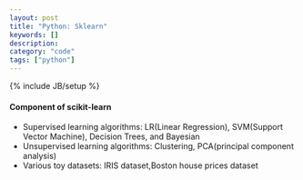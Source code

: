```yaml
---
layout: post
title: "Python: Sklearn"
keywords: []
description: 
category: "code"
tags: ["python"]
---
```

{% include JB/setup %}

#### Component of scikit-learn

+ Supervised learning algorithms:  LR(Linear Regression), SVM(Support Vector Machine), Decision Trees, and Bayesian
+ Unsupervised learning algorithms: Clustering, PCA(principal component analysis)
+ Various toy datasets: IRIS dataset,Boston house prices dataset


